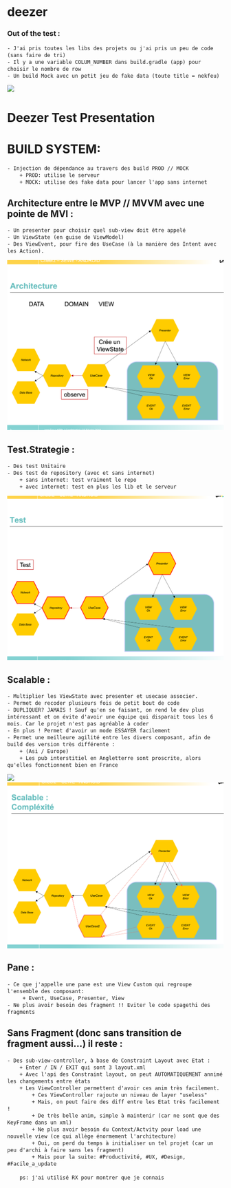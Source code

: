# deezer

### Out of the test :
    - J'ai pris toutes les libs des projets ou j'ai pris un peu de code (sans faire de tri)
    - Il y a une variable COLUM_NUMBER dans build.gradle (app) pour choisir le nombre de row
    - Un build Mock avec un petit jeu de fake data (toute title = nekfeu)

![](DOC/deezer_gif.gif?=100x20  )

# Deezer Test Presentation

# BUILD SYSTEM:
    - Injection de dépendance au travers des build PROD // MOCK
        + PROD: utilise le serveur
        + MOCK: utilise des fake data pour lancer l'app sans internet

## Architecture entre le MVP // MVVM avec une pointe de MVI :

    - Un presenter pour choisir quel sub-view doit être appelé
    - Un ViewState (en guise de ViewModel)
    - Des ViewEvent, pour fire des UseCase (à la manière des Intent avec les Action).
![](DOC/architecture.png?=400x200 )

## Test.Strategie :
    - Des test Unitaire 
    - Des test de repository (avec et sans internet)
        + sans internet: test vraiment le repo
        + avec internet: test en plus les lib et le serveur
![](DOC/test.png?=400x200 )


## Scalable :
    - Multiplier les ViewState avec presenter et usecase associer.
    - Permet de recoder plusieurs fois de petit bout de code
    - DUPLIQUER? JAMAIS ! Sauf qu'en se faisant, on rend le dev plus intéressant et on évite d'avoir une équipe qui disparait tous les 6 mois. Car le projet n'est pas agréable à coder
    - En plus ! Permet d'avoir un mode ESSAYER facilement
    - Permet une meilleure agilité entre les divers composant, afin de build des version très différente :
        + (Asi / Europe)
        + Les pub interstitiel en Angletterre sont proscrite, alors qu'elles fonctionnent bien en France
![](DOC/compicados.png?=400x200 )
![](DOC/complexity.png?=400x200 )


## Pane :
    - Ce que j'appelle une pane est une View Custom qui regroupe l'ensemble des composant:
         + Event, UseCase, Presenter, View
    - Ne plus avoir besoin des fragment !! Eviter le code spagethi des fragments

## Sans Fragment (donc sans transition de fragment aussi...) il reste :
    - Des sub-view-controller, à base de Constraint Layout avec Etat :
        + Enter / IN / EXIT qui sont 3 layout.xml
        + Avec l'api des Constraint layout, on peut AUTOMATIQUEMENT annimé les changements entre états
        + Les ViewController permettent d'avoir ces anim très facilement.
            + Ces ViewController rajoute un niveau de layer "useless"
            + Mais, on peut faire des diff entre les Etat très facilement !
            + De très belle anim, simple à maintenir (car ne sont que des KeyFrame dans un xml)
            + Ne plus avoir besoin du Context/Actvity pour load une nouvelle view (ce qui allège énormement l'architecture)
            + Oui, on perd du temps à initialiser un tel projet (car un peu d'archi à faire sans les fragment)
            + Mais pour la suite: #Productivité, #UX, #Design, #Facile_a_update

        ps: j'ai utilisé RX pour montrer que je connais

